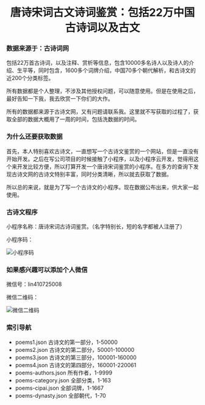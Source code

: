 # <div style="text-align:center;">唐诗宋词古文诗词鉴赏：包括22万中国古诗词以及古文</div>

### 数据来源于：古诗词网  
包括22万首古诗词，以及注释、赏析等信息，包含10000多名诗人以及诗人的介绍、生平等，同时包含，1600多个词牌介绍，中国70多个朝代解析，和古诗文的近200个分类标签。  

所有数据都是个人整理，不涉及其他授权问题，可以随意使用。但是在使用之后，最好告知一下我，我去欣赏一下你们的大作。

所有的数据都来源于古诗文网，又有问题请联系我。这里就不写获取的过程了，获取全部的数据大概用了一周的时间，包括洗数据的时间。

### 为什么还要获取数据
首先，本人特别喜欢古诗文，一直想写一个古诗文鉴赏的一个网站，但是一直没有开始开发。之后在写公司项目的时候接触了小程序，以及小程序云开发，觉得用这个来开发比较方便，所以打算开发一个唐诗宋词鉴赏的小程序。在多方的查询下发现古诗文网的古诗文特别丰富，同时分类清晰，所以就去获取了数据。

所以总的来说，就是为了写一个古诗文的小程序。现在数据公布出来，供大家一起使用。

### 古诗文程序

小程序名称：唐诗宋词古诗词鉴赏。（名字特别长，短的名字都被人注册了）  

小程序码：  

![小程序码](https://raw.githubusercontent.com/yxcs/poems-db/master/mini-qrcode.png)

### 如果感兴趣可以添加个人微信

微信号：lin410725008  

微信二维码：  

![微信二维码](https://raw.githubusercontent.com/yxcs/poems-db/master/wx-qrcode.jpg)

### 索引导航

- poems1.json 古诗文的第一部分，1-50000
- poems2.json 古诗文的第二部分，50001-100000
- poems3.json 古诗文的第三部分，100001-160000
- poems4.json 古诗文的第四部分，160001-220061
- poems-authors.json 所有作者，1-9999
- poems-category.json 全部分类，1-163
- poems-cipai.json 全部词牌，1-1667
- poems-dynasty.json 全部朝代，1-70